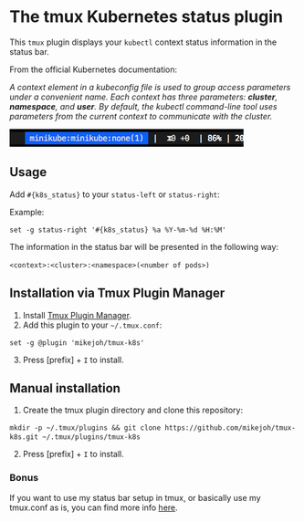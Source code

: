 # The tmux Kubernetes status plugin

This `tmux` plugin displays your `kubectl` context status information in the status bar.

From the official Kubernetes documentation:

_A context element in a kubeconfig file is used to group access parameters under a convenient name. Each context has three parameters: **cluster**, **namespace**, and **user**. By default, the kubectl command-line tool uses parameters from the current context to communicate with the cluster._

![k8s status bar](status_bar_with_k8s_plugin.png)

## Usage
Add `#{k8s_status}` to your `status-left` or `status-right`:

Example:
```
set -g status-right '#{k8s_status} %a %Y-%m-%d %H:%M'
```

The information in the status bar will be presented in the following way:

```<context>:<cluster>:<namespace>(<number of pods>)```

## Installation via Tmux Plugin Manager

1. Install [Tmux Plugin Manager][tpm].
2. Add this plugin to your `~/.tmux.conf`:
```
set -g @plugin 'mikejoh/tmux-k8s'
```
3. Press [prefix] + `I` to install.

## Manual installation

1. Create the tmux plugin directory and clone this repository:
```
mkdir -p ~/.tmux/plugins && git clone https://github.com/mikejoh/tmux-k8s.git ~/.tmux/plugins/tmux-k8s
```
2. Press [prefix] + `I` to install.

### Bonus

If you want to use my status bar setup in tmux, or basically use my tmux.conf as is, you can find more info [here][tmux_gist].

[tmux_gist]: https://gist.github.com/mikejoh/d2021745632f404ab8a47a3667168398
[tpm]: https://github.com/tmux-plugins/tpm
